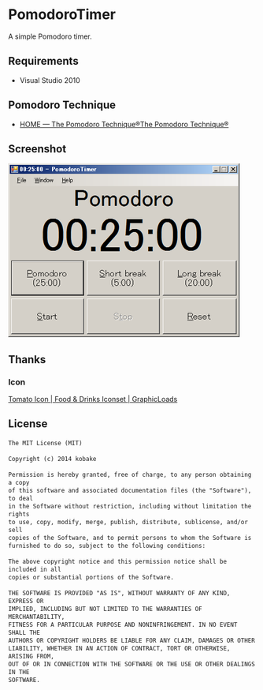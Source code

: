 PomodoroTimer
=============

A simple Pomodoro timer.


Requirements
------------
- Visual Studio 2010


Pomodoro Technique
------------------
- [HOME — The Pomodoro Technique®The Pomodoro Technique®](http://pomodorotechnique.com/)


Screenshot
----------
![screenshot](screenshot.png)


Thanks
------
### Icon
[Tomato Icon | Food & Drinks Iconset | GraphicLoads](http://www.iconarchive.com/show/food-drink-icons-by-graphicloads/tomato-icon.html)


License
-------
    The MIT License (MIT)
    
    Copyright (c) 2014 kobake
    
    Permission is hereby granted, free of charge, to any person obtaining a copy
    of this software and associated documentation files (the "Software"), to deal
    in the Software without restriction, including without limitation the rights
    to use, copy, modify, merge, publish, distribute, sublicense, and/or sell
    copies of the Software, and to permit persons to whom the Software is
    furnished to do so, subject to the following conditions:
    
    The above copyright notice and this permission notice shall be included in all
    copies or substantial portions of the Software.
    
    THE SOFTWARE IS PROVIDED "AS IS", WITHOUT WARRANTY OF ANY KIND, EXPRESS OR
    IMPLIED, INCLUDING BUT NOT LIMITED TO THE WARRANTIES OF MERCHANTABILITY,
    FITNESS FOR A PARTICULAR PURPOSE AND NONINFRINGEMENT. IN NO EVENT SHALL THE
    AUTHORS OR COPYRIGHT HOLDERS BE LIABLE FOR ANY CLAIM, DAMAGES OR OTHER
    LIABILITY, WHETHER IN AN ACTION OF CONTRACT, TORT OR OTHERWISE, ARISING FROM,
    OUT OF OR IN CONNECTION WITH THE SOFTWARE OR THE USE OR OTHER DEALINGS IN THE
    SOFTWARE.

